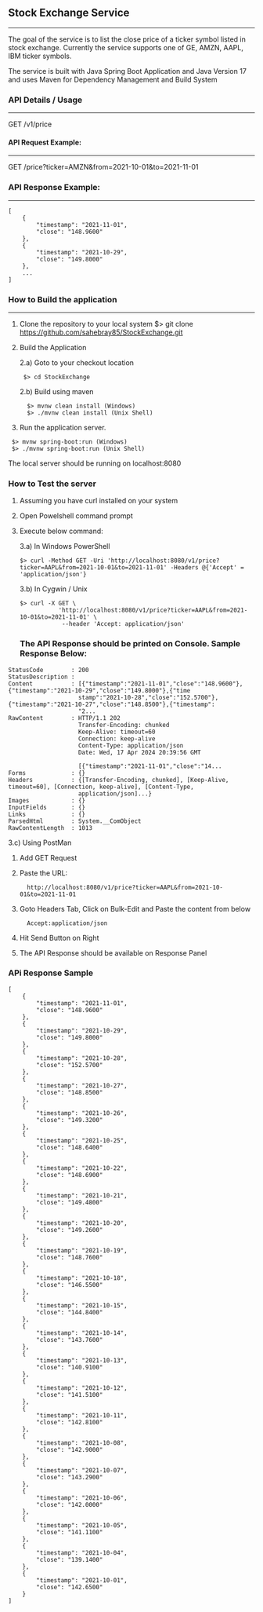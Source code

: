 ## Stock Exchange Service
---

The goal of the service is to list the close price of a ticker symbol listed in stock exchange.
Currently the service supports one of GE, AMZN, AAPL, IBM ticker symbols.

The service is built with Java Spring Boot Application and Java Version 17 and uses Maven for Dependency Management and Build System


### API Details / Usage
---
GET /v1/price

#### API Request Example:
---
GET /price?ticker=AMZN&from=2021-10-01&to=2021-11-01
### API Response Example:
---
```
[
    {
        "timestamp": "2021-11-01",
        "close": "148.9600"
    },
    {
        "timestamp": "2021-10-29",
        "close": "149.8000"
    },
    ...
]
```

### How to Build the application
---
1. Clone the repository to your local system
   $> git clone https://github.com/sahebray85/StockExchange.git

2. Build the Application

   2.a) Goto to your checkout location
   
        $> cd StockExchange
   
   2.b) Build using maven
   
         $> mvnw clean install (Windows)
         $> ./mvnw clean install (Unix Shell)
   
4. Run the application server.
  ```
   $> mvnw spring-boot:run (Windows)
   $> ./mvnw spring-boot:run (Unix Shell)
  ```
   The local server should be running on localhost:8080

### How to Test the server
1. Assuming you have curl installed on your system
2. Open Powelshell command prompt
3. Execute below command:
   
   3.a) In Windows PowerShell
   ```
   $> curl -Method GET -Uri 'http://localhost:8080/v1/price?ticker=AAPL&from=2021-10-01&to=2021-11-01' -Headers @{'Accept' = 'application/json'}
   ```
   
   3.b) In Cygwin / Unix
   ```
   $> curl -X GET \
              'http://localhost:8080/v1/price?ticker=AAPL&from=2021-10-01&to=2021-11-01' \
               --header 'Accept: application/json'
   ```

   ### The API Response should be printed on Console. Sample Response Below:
  ```
  StatusCode        : 200
  StatusDescription :
  Content           : [{"timestamp":"2021-11-01","close":"148.9600"},{"timestamp":"2021-10-29","close":"149.8000"},{"time
                      stamp":"2021-10-28","close":"152.5700"},{"timestamp":"2021-10-27","close":"148.8500"},{"timestamp":
                      "2...
  RawContent        : HTTP/1.1 202
                      Transfer-Encoding: chunked
                      Keep-Alive: timeout=60
                      Connection: keep-alive
                      Content-Type: application/json
                      Date: Wed, 17 Apr 2024 20:39:56 GMT
  
                      [{"timestamp":"2021-11-01","close":"14...
  Forms             : {}
  Headers           : {[Transfer-Encoding, chunked], [Keep-Alive, timeout=60], [Connection, keep-alive], [Content-Type,
                      application/json]...}
  Images            : {}
  InputFields       : {}
  Links             : {}
  ParsedHtml        : System.__ComObject
  RawContentLength  : 1013
  ```
   
  3.c) Using PostMan
  
   1. Add GET Request
   
   2. Paste the URL:
      ```
        http://localhost:8080/v1/price?ticker=AAPL&from=2021-10-01&to=2021-11-01
      ```
   
   3. Goto Headers Tab, Click on Bulk-Edit and Paste the content from below
      ```
        Accept:application/json
      ```
   
   4. Hit Send Button on Right
   
   5. The API Response should be available on Response Panel

   ### APi Response Sample
   
    [
        {
            "timestamp": "2021-11-01",
            "close": "148.9600"
        },
        {
            "timestamp": "2021-10-29",
            "close": "149.8000"
        },
        {
            "timestamp": "2021-10-28",
            "close": "152.5700"
        },
        {
            "timestamp": "2021-10-27",
            "close": "148.8500"
        },
        {
            "timestamp": "2021-10-26",
            "close": "149.3200"
        },
        {
            "timestamp": "2021-10-25",
            "close": "148.6400"
        },
        {
            "timestamp": "2021-10-22",
            "close": "148.6900"
        },
        {
            "timestamp": "2021-10-21",
            "close": "149.4800"
        },
        {
            "timestamp": "2021-10-20",
            "close": "149.2600"
        },
        {
            "timestamp": "2021-10-19",
            "close": "148.7600"
        },
        {
            "timestamp": "2021-10-18",
            "close": "146.5500"
        },
        {
            "timestamp": "2021-10-15",
            "close": "144.8400"
        },
        {
            "timestamp": "2021-10-14",
            "close": "143.7600"
        },
        {
            "timestamp": "2021-10-13",
            "close": "140.9100"
        },
        {
            "timestamp": "2021-10-12",
            "close": "141.5100"
        },
        {
            "timestamp": "2021-10-11",
            "close": "142.8100"
        },
        {
            "timestamp": "2021-10-08",
            "close": "142.9000"
        },
        {
            "timestamp": "2021-10-07",
            "close": "143.2900"
        },
        {
            "timestamp": "2021-10-06",
            "close": "142.0000"
        },
        {
            "timestamp": "2021-10-05",
            "close": "141.1100"
        },
        {
            "timestamp": "2021-10-04",
            "close": "139.1400"
        },
        {
            "timestamp": "2021-10-01",
            "close": "142.6500"
        }
    ]

